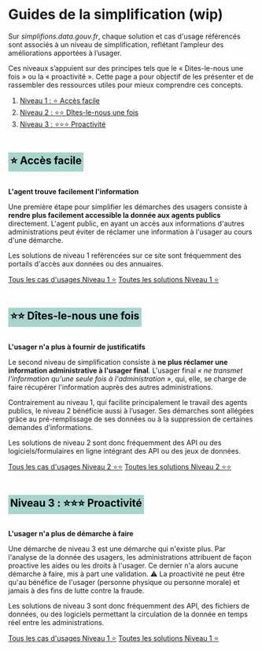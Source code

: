 # Guides de la simplification (wip)

<div class="fr-grid-row fr-grid-row--gutters">
<div class="fr-col-12 fr-col-lg-8">
<p class="fr-text--lead">Sur <i>simplifions.data.gouv.fr</i>, chaque solution et cas d'usage référencés sont associés à un niveau de simplification, reflétant l’ampleur des améliorations apportées à l’usager.</p>
<p class="fr-mb-4w"> Ces niveaux s’appuient sur des principes tels que le « Dites-le-nous une fois » ou la « proactivité ». Cette page a pour objectif de les présenter et de rassembler des ressources utiles pour mieux comprendre ces concepts.
</p>
</div>

<div class="fr-col-12 fr-col-lg-4">
<nav class="fr-summary" role="navigation" aria-labelledby="fr-summary-title">
  <ol>
      <li>
          <a class="fr-summary__link" id="summary-link-2" href="#niveau-1-acces-facile">Niveau 1 : ⭐️ Accès facile</a>
      </li>
      <li>
          <a class="fr-summary__link" id="summary-link-2" href="#niveau-2-dlnuf">Niveau 2 : ⭐️⭐️ Dîtes-le-nous une fois</a>
      </li>
      <li>
          <a class="fr-summary__link" id="summary-link-2" href="#niveau-3-proactivite">Niveau 3 : ⭐️⭐️⭐️ Proactivité</a>
      </li>
  </ol>
</nav>
</div>
</div>

<h2 id="niveau-1-acces-facile" class="fr-h2 fr-my-0w" style="color: black; background-color: rgb(167, 212, 205); padding: 2px 4px; display: inline-block;">⭐️ Accès facile</h2>

<p class="fr-text--lead"><b>L'agent trouve facilement l'information</b></p>


Une première étape pour simplifier les démarches des usagers consiste à **rendre plus facilement accessible la donnée aux agents publics** directement. L'agent public, en ayant un accès aux informations d'autres administrations peut éviter de réclamer une information à l'usager au cours d'une démarche. 

Les solutions de niveau 1 reférencées sur ce site sont fréquemment des portails d'accès aux données ou des annuaires.


<a class="fr-btn" href="/cas-d-usages?tags=spf-simplification-portail-donnees-agents">Tous les cas d'usages Niveau 1 ⭐️</a> <a class="fr-ml-1w fr-btn fr-btn fr-btn--secondary" href="/solutions?tags=spf-simplification-portail-donnees-agents">Toutes les solutions Niveau 1 ⭐️</a>


<h2 id="niveau-2-dlnuf" class="fr-h2 fr-my-0w" style="color: black; background-color: rgb(167, 212, 205); padding: 2px 4px; display: inline-block;">⭐️⭐️ Dîtes-le-nous une fois</h2>

<p class="fr-text--lead"><b>L'usager n'a plus à fournir de justificatifs</b></p>


Le second niveau de simplification consiste à **ne plus réclamer une information administrative à l'usager final**. L'usager final _« ne transmet l'information qu'une seule fois à l'administration »_, qui, elle, se charge de faire récupérer l'information auprès des autres administrations. 

Contrairement au niveau 1, qui facilite principalement le travail des agents publics, le niveau 2 bénéficie aussi à l’usager. Ses démarches sont allégées grâce au pré-remplissage de ses données ou à la suppression de certaines demandes d’informations.

Les solutions de niveau 2 sont donc fréquemment des API ou des logiciels/formulaires en ligne intégrant des API ou des jeux de données.


<a class="fr-btn" href="/cas-d-usages?tags=spf-simplification-portail-donnees-agents">Tous les cas d'usages Niveau 2 ⭐️⭐️</a> <a class="fr-ml-1w fr-btn fr-btn fr-btn--secondary" href="/solutions?tags=spf-simplification-portail-donnees-agents">Toutes les solutions Niveau 2 ⭐️⭐️</a>


<h2 id="niveau-3-proactivite" class="fr-h2 fr-my-0w" style="color: black; background-color: rgb(167, 212, 205); padding: 2px 4px; display: inline-block;">Niveau 3 : ⭐️⭐️⭐️ Proactivité</h2>


<p class="fr-text--lead"><b>L'usager n'a plus de démarche à faire</b></p>


Une démarche de niveau 3 est une démarche qui n'existe plus. Par l'analyse de la donnée des usagers, les administrations attribuent de façon proactive les aides ou les droits à l'usager. Ce dernier n'a alors aucune démarche à faire, mis à part une validation. ⚠️ La proactivité ne peut être qu'au bénéfice de l'usager (personne physique ou personne morale) et jamais à des fins de lutte contre la fraude.

Les solutions de niveau 3 sont donc fréquemment des API, des fichiers de données, ou des logiciels permettant la circulation de la donnée en temps réel entre les administrations.


<a class="fr-btn" href="/cas-d-usages?tags=spf-simplification-portail-donnees-agents">Tous les cas d'usages Niveau 1 ⭐️</a> <a class="fr-ml-1w fr-btn fr-btn fr-btn--secondary" href="/solutions?tags=spf-simplification-portail-donnees-agents">Toutes les solutions Niveau 1 ⭐️</a>
